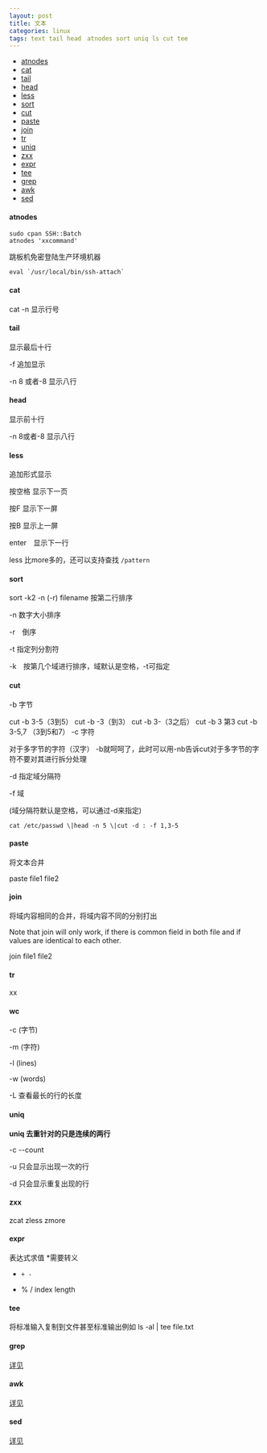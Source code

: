 ```yaml
---
layout: post
title: 文本
categories: linux
tags: text tail head　atnodes sort uniq ls cut tee
---
```


*   [atnodes](#atnodes)
*   [cat](#cat)
*   [tail](#tail)
*   [head](#head)
*   [less](#less)
*   [sort](#sort)
*   [cut](#cut)
*   [paste](#paste)
*   [join](#join)
*   [tr](#tr)
*   [uniq](#uniq)
*   [zxx](#zxx)
*   [expr](#expr)
*   [tee](#tee)
*   [grep](#grep)
*   [awk](#awk)
*   [sed](#sed)

#### atnodes

    sudo cpan SSH::Batch
    atnodes 'xxcommand'

跳板机免密登陆生产环境机器

    eval `/usr/local/bin/ssh-attach`

#### cat

cat -n 显示行号

#### tail
显示最后十行

-f 追加显示

-n 8 或者-8   显示八行

#### head
显示前十行

-n 8或者-8   显示八行

#### less
追加形式显示

按空格  显示下一页

按F 显示下一屏

按B 显示上一屏

enter　显示下一行

less 比more多的，还可以支持查找 `/pattern`


#### sort
sort -k2 -n (-r)   filename   按第二行排序

-n 数字大小排序

-r　倒序

-t 指定列分割符

-k　按第几个域进行排序，域默认是空格，-t可指定

#### cut
-b  字节

cut -b 3-5（3到5）      cut -b -3（到3）     cut -b 3-（3之后）  cut -b 3  第3    cut -b  3-5,7 （3到5和7）
-c 字符

对于多字节的字符（汉字） -b就呵呵了，此时可以用-nb告诉cut对于多字节的字符不要对其进行拆分处理

-d 指定域分隔符

-f  域

(域分隔符默认是空格，可以通过-d来指定)

`cat /etc/passwd \|head -n 5 \|cut -d : -f 1,3-5`

#### paste
将文本合并

paste file1 file2

#### join
将域内容相同的合并，将域内容不同的分别打出

Note that join will only work, if there is common field in both file and if values are identical to each other.

join file1 file2

#### tr
xx

#### wc
-c (字节)

-m (字符)

-l (lines)

-w  (words)

-L 查看最长的行的长度

#### uniq

**uniq 去重针对的只是连续的两行**

-c  --count

-u 只会显示出现一次的行

-d 只会显示重复出现的行

#### zxx

zcat zless zmore

#### expr
表达式求值  *需要转义
*     + -
* %   /    index  length

#### tee

将标准输入复制到文件甚至标准输出例如 ls -al | tee file.txt

#### grep

[详见](/2015/12/07/grep)

#### awk

[详见](/1025/12/25/awk)

#### sed

[详见](/2015/12/26/sed)